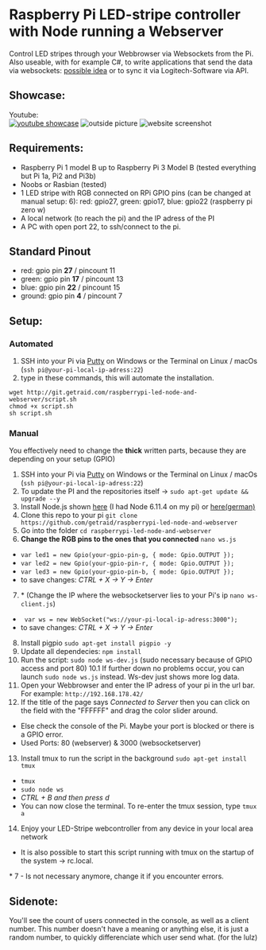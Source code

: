 # Raspberry Pi LED-stripe controller with Node running a Webserver
Control LED stripes through your Webbrowser via Websockets from the Pi. 
Also useable, with for example C#, to write applications that send the data via websockets: [possible idea](http://www.screenbloom.com/) or to sync it via Logitech-Software via API.

## Showcase:
Youtube:<br>
[![youtube showcase](https://img.youtube.com/vi/o8wPmeHrHuY/0.jpg)](https://www.youtube.com/watch?v=o8wPmeHrHuY)
![outside picture](https://i.imgur.com/upRAnYN.jpg)
![website screenshot](https://i.imgur.com/Y2gUril.png)

## Requirements:
* Raspberry Pi 1 model B up to Raspberry Pi 3 Model B (tested everything but Pi 1a, Pi2 and Pi3b)
* Noobs or Rasbian (tested)
* 1 LED stripe with RGB connected on RPi GPIO pins (can be changed at manual setup: 6): red: gpio27, green: gpio17, blue: gpio22 (raspberry pi zero w)
* A local network (to reach the pi) and the IP adress of the PI
* A PC with open port 22, to ssh/connect to the pi.

## Standard Pinout
* red: gpio pin **27** / pincount 11
* green: gpio pin **17** / pincount 13
* blue: gpio pin **22** / pincount 15
* ground: gpio pin **4** / pincount 7

## Setup:

### Automated
1. SSH into your Pi via [Putty](https://www.chiark.greenend.org.uk/~sgtatham/putty/latest.html) on Windows or the Terminal on Linux / macOs (`ssh pi@your-pi-local-ip-adress:22`)
2. type in these commands, this will automate the installation.
```
wget http://git.getraid.com/raspberrypi-led-node-and-webserver/script.sh
chmod +x script.sh
sh script.sh
```
### Manual
You effectively need to change the **thick** written parts, because they are depending on your setup (GPIO)

1. SSH into your Pi via [Putty](https://www.chiark.greenend.org.uk/~sgtatham/putty/latest.html) on Windows or the Terminal on Linux / macOs (`ssh pi@your-pi-local-ip-adress:22`)
2. To update the PI and the repositories itself -> `sudo apt-get update && upgrade --y`
3. Install Node.js shown [here](https://nodejs.org/en/download/package-manager/#debian-and-ubuntu-based-linux-distributions) (I had Node 6.11.4 on my pi) or [here(german)](https://stefanreimers.wordpress.com/2017/03/18/node-js-auf-dem-raspberry-pi-zero-w/)
4. Clone this repo to your pi `git clone https://github.com/getraid/raspberrypi-led-node-and-webserver`
5. Go into the folder `cd raspberrypi-led-node-and-webserver`
6. **Change the RGB pins to the ones that you connected** `nano ws.js`
  * `var led1 = new Gpio(your-gpio-pin-g, { mode: Gpio.OUTPUT });`
  * `var led2 = new Gpio(your-gpio-pin-r, { mode: Gpio.OUTPUT });`
  * `var led3 = new Gpio(your-gpio-pin-b, { mode: Gpio.OUTPUT });`
  * to save changes: *CTRL + X -> Y -> Enter*
7. \* (Change the IP where the websocketserver lies to your Pi's ip `nano ws-client.js`)
  * ` var ws = new WebSocket("ws://your-pi-local-ip-adress:3000");`
  * to save changes: *CTRL + X -> Y -> Enter*
8. Install pigpio `sudo apt-get install pigpio -y`
9. Update all dependecies: `npm install` 
10. Run the script: `sudo node ws-dev.js` (sudo necessary because of GPIO access and port 80)
10.1 If further down no problems occur, you can launch `sudo node ws.js` instead. Ws-dev just shows more log data.
11. Open your Webbrowser and enter the IP adress of your pi in the url bar. For example: `http://192.168.178.42/`
12. If the title of the page says *Connected to Server* then you can click on the field with the "FFFFFF" and drag the color slider around.
  * Else check the console of the Pi. Maybe your port is blocked or there is a GPIO error.
  * Used Ports: 80 (webserver) & 3000 (websocketserver)
13. Install tmux to run the script in the background `sudo apt-get install tmux`
  * `tmux`
  * `sudo node ws`
  * *CTRL + B and then press d*
  * You can now close the terminal. To re-enter the tmux session, type `tmux a` 
14. Enjoy your LED-Stripe webcontroller from any device in your local area network
  * It is also possible to start this script running with tmux on the startup of the system -> rc.local. 
  
\* 7 - Is not necessary anymore, change it if you encounter errors.

## Sidenote:
You'll see the count of users connected in the console, as well as a client number. This number doesn't have a meaning or anything else, it is just a random number, to quickly differenciate which user send what. (for the lulz)
